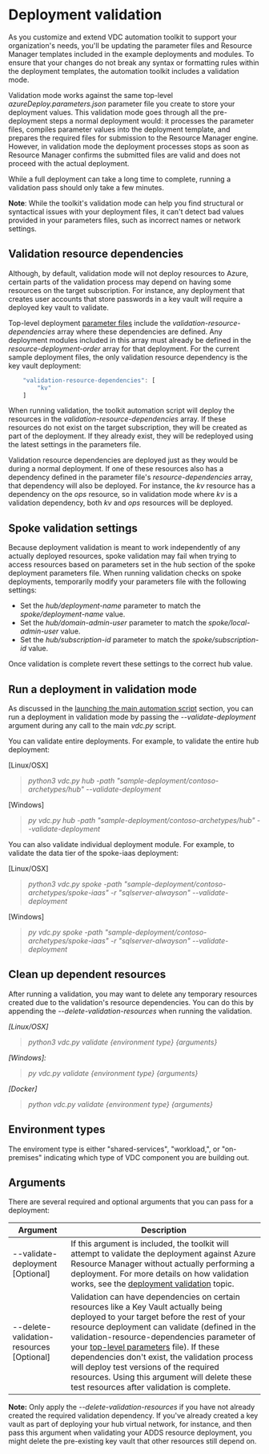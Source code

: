 # Deployment validation

As you customize and extend VDC automation toolkit to support your organization's needs, you'll be updating the parameter files and Resource Manager templates included in the example deployments and modules. To ensure that your changes do not break any syntax or formatting rules within the deployment templates, the automation toolkit includes a validation mode.

Validation mode works against the same top-level *azureDeploy.parameters.json* parameter file you create to store your deployment values. This validation mode goes through all the pre-deployment steps a normal deployment would: it processes the parameter files, compiles parameter values into the deployment template, and prepares the required files for submission to the Resource Manager engine. However, in validation mode the deployment processes stops as soon as Resource Manager confirms the submitted files are valid and does not proceed with the actual deployment. 

While a full deployment can take a long time to complete, running a validation pass should only take a few minutes.

**Note**: While the toolkit's validation mode can help you find structural or syntactical issues with your deployment files, it can't detect bad values provided in your parameters files, such as incorrect names or network settings.

## Validation resource dependencies

Although, by default, validation mode will not deploy resources to Azure, certain parts of the validation process may depend on having some resources on the target subscription. For instance, any deployment that creates user accounts that store passwords in a key vault will require a deployed key vault to validate.

Top-level deployment [parameter files](03-parameters-files.md) include the *validation-resource-dependencies* array where these dependencies are defined. Any deployment modules included in this array must already be defined in the *resource-deployment-order* array for that deployment. For the current sample deployment files, the only validation resource dependency is the key vault deployment:

```javascript
    "validation-resource-dependencies": [
        "kv"
    ]
```

When running validation, the toolkit automation script will deploy the resources in the *validation-resource-dependencies* array. If these resources do not exist on the target subscription, they will be created as part of the deployment. If they already exist, they will be redeployed using the latest settings in the parameters file.

Validation resource dependencies are deployed just as they would be during a normal deployment. If one of these resources also has a dependency defined in the parameter file's *resource-dependencies* array, that dependency will also be deployed. For instance, the *kv* resource has a dependency on the *ops* resource, so in validation mode where *kv* is a validation dependency, both *kv* and *ops* resources will be deployed.

## Spoke validation settings

Because deployment validation is meant to work independently of any actually deployed resources, spoke validation may fail when trying to access resources based on parameters set in the hub section of the spoke deployment parameters file. When running validation checks on spoke deployments, temporarily modify your parameters file with the following settings: 

- Set the *hub/deployment-name* parameter to match the *spoke/deployment-name* value.
- Set the *hub/domain-admin-user* parameter to match the *spoke/local-admin-user* value.
- Set the *hub/subscription-id* parameter to match the *spoke/subscription-id* value.

Once validation is complete revert these settings to the correct hub value.

## Run a deployment in validation mode

As discussed in the [launching the main automation script](05-launching-the-main-automation-script.md) section, you can run a deployment in validation mode by passing the *--validate-deployment* argument during any call to the main *vdc.py* script. 

You can validate entire deployments. For example, to validate the entire hub deployment:

[Linux/OSX]

>   *python3 vdc.py hub -path "sample-deployment/contoso-archetypes/hub" --validate-deployment*

[Windows]

>   *py vdc.py hub -path "sample-deployment/contoso-archetypes/hub" --validate-deployment*

You can also validate individual deployment module. For example, to validate the data tier of the spoke-iaas deployment:

[Linux/OSX]

>   *python3 vdc.py spoke -path "sample-deployment/contoso-archetypes/spoke-iaas" -r "sqlserver-alwayson" --validate-deployment*

[Windows]

>   *py vdc.py spoke -path "sample-deployment/contoso-archetypes/spoke-iaas" -r "sqlserver-alwayson" --validate-deployment*

## Clean up dependent resources

After running a validation, you may want to delete any temporary resources created due to the validation's resource dependencies. You can do this by appending the *--delete-validation-resources* when running the validation.

*[Linux/OSX]*

>   *python3 vdc.py validate {environment type} {arguments}*

*[Windows]:*

>   *py vdc.py validate {environment type} {arguments}*

*[Docker]*

>   *python vdc.py validate {environment type} {arguments}*


## Environment types

The enviroment type is either "shared-services", "workload,", or "on-premises" indicating which
type of VDC component you are building out.

## Arguments

There are several required and optional arguments that you can pass for a
deployment:

| **Argument**                          | **Description**                                                                                                                                                                                                                                                                                                                                                                                                                                                                                                                                                                                                                                                                                         |
|---------------------------------------|---------------------------------------------------------------------------------------------------------------------------------------------------------------------------------------------------------------------------------------------------------------------------------------------------------------------------------------------------------------------------------------------------------------------------------------------------------------------------------------------------------------------------------------------------------------------------------------------------------------------------------------------------------------------------------------------------------|
| \--validate-deployment <br>[Optional]     | If this argument is included, the toolkit will attempt to validate the deployment against Azure Resource Manager without actually performing a deployment. For more details on how validation works, see the [deployment validation](11-deployment-validation.md) topic.      |
| \--delete-validation-resources <br>[Optional]   | Validation can have dependencies on certain resources like a Key Vault actually being deployed to your target before the rest of your resource deployment can validate (defined in the validation-resource-dependencies parameter of your [top-level parameters](03-parameters-files.md#general-settings) file). If these dependencies don't exist, the validation process will deploy test versions of the required resources. Using this argument will delete these test resources after validation is complete.

**Note:** Only apply the *--delete-validation-resources* if you have not already created the required validation dependency. If you've already created a key vault as part of deploying your hub virtual network, for instance, and then pass this argument when validating your ADDS resource deployment, you might delete the pre-existing key vault that other resources still depend on.